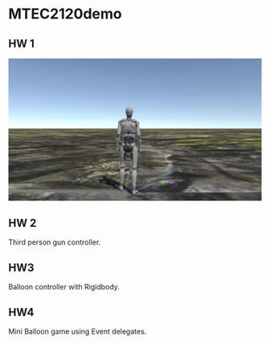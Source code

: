 # MTEC2120demo


 ## HW 1

 ![Terrain](Recordings/Image%20Sequence_001_0000.jpg)


 ## HW 2


Third person gun controller.



 ## HW3

Balloon controller with Rigidbody.


## HW4

Mini Balloon game using Event delegates.
